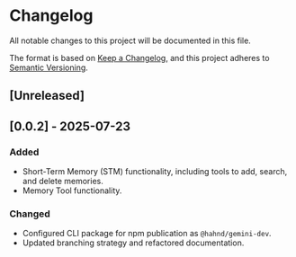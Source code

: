 # Changelog

All notable changes to this project will be documented in this file.

The format is based on [Keep a Changelog](https://keepachangelog.com/en/1.0.0/),
and this project adheres to [Semantic Versioning](https://semver.org/spec/v2.0.0.html).

## [Unreleased]

## [0.0.2] - 2025-07-23

### Added

- Short-Term Memory (STM) functionality, including tools to add, search, and delete memories.
- Memory Tool functionality.

### Changed

- Configured CLI package for npm publication as `@hahnd/gemini-dev`.
- Updated branching strategy and refactored documentation.
